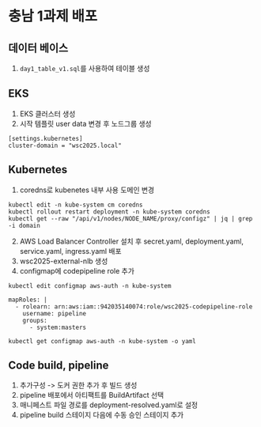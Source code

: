 # 충남 1과제 배포
## 데이터 베이스
1. `day1_table_v1.sql`를 사용하여 테이블 생성
## EKS
1. EKS 클러스터 생성
2.  시작 템플릿 user data 변경 후 노드그룹 생성

```
[settings.kubernetes]
cluster-domain = "wsc2025.local"
```
## Kubernetes
1. coredns로 kubenetes 내부 사용 도메인 변경

```
kubectl edit -n kube-system cm coredns
kubectl rollout restart deployment -n kube-system coredns 
kubectl get --raw "/api/v1/nodes/NODE_NAME/proxy/configz" | jq | grep -i domain
```
2. AWS Load Balancer Controller 설치 후 secret.yaml, deployment.yaml, service.yaml, ingress.yaml 배포
3. wsc2025-external-nlb 생성
4. configmap에 codepipeline role 추가
```
kubectl edit configmap aws-auth -n kube-system

mapRoles: |
  - rolearn: arn:aws:iam::942035140074:role/wsc2025-codepipeline-role
    username: pipeline
    groups:
      - system:masters

kubectl get configmap aws-auth -n kube-system -o yaml
```
## Code build, pipeline
1. 추가구성 -> 도커 권한 추가 후 빌드 생성
2. pipeline 배포에서 아티팩트를 BuildArtifact 선택
3. 매니페스트 파일 경로를 deployment-resolved.yaml로 설정
4. pipeline build 스테이지 다음에 수동 승인 스테이지 추가
